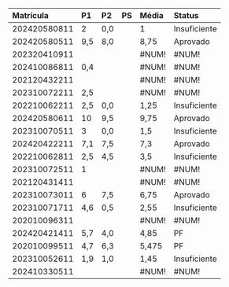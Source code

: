 | Matrícula | P1 | P2 | PS | Média | Status |
| :--- | :--- | :--- | :--- | :--- | :--- |
| 202420580811 | 2 | 0,0 | | 1 | Insuficiente |
| 202420580511 | 9,5 | 8,0 | | 8,75 | Aprovado |
| 202320410911 | | | | \#NUM! | \#NUM! |
| 202410086811 | 0,4 | | | \#NUM! | \#NUM! |
| 202120432211 | | | | \#NUM! | \#NUM! |
| 202310072211 | 2,5 | | | \#NUM! | \#NUM! |
| 202210062211 | 2,5 | 0,0 | | 1,25 | Insuficiente |
| 202420580611 | 10 | 9,5 | | 9,75 | Aprovado |
| 202310070511 | 3 | 0,0 | | 1,5 | Insuficiente |
| 202420422211 | 7,1 | 7,5 | | 7,3 | Aprovado |
| 202210062811 | 2,5 | 4,5 | | 3,5 | Insuficiente |
| 202310072511 | 1 | | | \#NUM! | \#NUM! |
| 202120431411 | | | | \#NUM! | \#NUM! |
| 202310073011 | 6 | 7,5 | | 6,75 | Aprovado |
| 202310071711 | 4,6 | 0,5 | | 2,55 | Insuficiente |
| 202010096311 | | | | \#NUM! | \#NUM! |
| 202420421411 | 5,7 | 4,0 | | 4,85 | PF |
| 202010099511 | 4,7 | 6,3 | | 5,475 | PF |
| 202310052611 | 1,9 | 1,0 | | 1,45 | Insuficiente |
| 202410330511 | | | | \#NUM! | \#NUM! |
